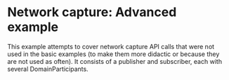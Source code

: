 # Network capture: Advanced example

This example attempts to cover network capture API calls that were not used in
the basic examples (to make them more didactic or because they are not used as
often). It consists of a publisher and subscriber, each with several
DomainParticipants.